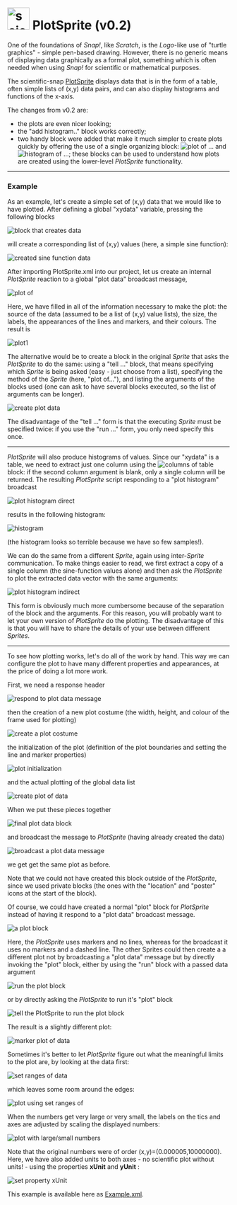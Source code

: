 # <img alt="scientific-snap-icon" src="../images/einstein_snap.png" width="50"/> PlotSprite (v0.2)

One of the foundations of *Snap!*, like *Scratch*, is the *Logo*-like use of "turtle graphics" - simple pen-based drawing.  However, there is no generic means of displaying data graphically as a formal plot, something which is often needed when using *Snap!* for scientific or mathematical purposes.

The scientific-snap [PlotSprite](./PlotSprite.xml) displays data that is in the form of a table, often simple lists of (x,y) data pairs, and can also display histograms and functions of the x-axis.

The changes from v0.2 are:
- the plots are even nicer looking;
- the "add histogram.." block works correctly;
- two handy block were added that make it much simpler to create plots quickly by offering the use of a single organizing block: ![plot of ...](./images/plot_of.png) and ![histogram of ...](./images/histogram_of.png); these blocks can be used to understand how plots are created using the lower-level *PlotSprite* functionality.


---

### Example

As an example, let's create a simple set of (x,y) data that we would like to have plotted. After defining a global "xydata" variable, pressing the following blocks

![block that creates data](./images/create_data.png)

will create a corresponding list of (x,y) values (here, a simple sine function):

![created sine function data](./images/created_data.png)

After importing PlotSprite.xml into our project, let us create an internal *PlotSprite* reaction to a global "plot data" broadcast message, 

![plot of](./images/plot_of.png)

Here, we have filled in all of the information necessary to make the plot: the source of the data (assumed to be a list of (x,y) value lists), the size, the labels, the appearances of the lines and markers, and their colours.  The result is

![plot1](./images/plot1.png)

The alternative would be to create a block in the original *Sprite* that asks the *PlotSprite* to do the same: using a "tell ..."  block, that means specifying which *Sprite* is being asked (easy - just choose from a list), specifying the method of the *Sprite* (here, "plot of..."), and listing the arguments of the blocks used (one can ask to have several blocks executed, so the list of arguments can be longer).

![create plot data](./images/create_plot_data.png)

The disadvantage of the "tell ..." form is that the executing *Sprite* must be specified twice: if you use the "run ..." form, you only need specify this once.

---

*PlotSprite* will also produce histograms of values.  Since our "xydata" is a table, we need to extract just one column using the ![columns of table](./images/columns_of_table.png) block: if the second column argument is blank, only a single column will be returned.  The resulting *PlotSprite* script responding to a "plot histogram" broadcast

![plot histogram direct](./images/plot_histogram_direct.png)

results in the following histogram:

![histogram](./images/histogram.png)

(the histogram looks so terrible because we have so few samples!).

We can do the same from a different *Sprite*, again using inter-*Sprite* communication.  To make things easier to read, we first extract a copy of a single column (the sine-function values alone) and then ask the *PlotSprite* to plot the extracted data vector with the same arguments:

![plot histogram indirect](./images/plot_histogram_indirect.png)

This form is obviously much more cumbersome because of the separation of the block and the arguments. For this reason, you will probably want to let your own version of *PlotSprite* do the plotting.  The disadvantage of this is that you will have to share the details of your use between different *Sprites*.



---

To see how plotting works, let's do all of the work by hand.  This way we can configure the plot to have many different properties and appearances, at the price of doing a lot more work.

First, we need a response header

![respond to plot data message](./images/when_I_receive_plot_data.png)

then the creation of a new plot costume (the width, height, and colour of the frame used for plotting)

![create a plot costume](./images/new_costume.png)

the initialization of the plot (definition of the plot boundaries and setting the line and marker properties)

![plot initialization](./images/plot_properties.png)

and the actual plotting of the global data list

![create plot of data](./images/create_plot.png)

When we put these pieces together

![final plot data block](./images/plot_data_block.png)

and broadcast the message to *PlotSprite* (having already created the data)

![broadcast a plot data message](./images/broadcast_plot_data.png)

we get get the same plot as before.

Note that we could not have created this block outside of the *PlotSprite*, since we used private blocks (the ones with the "location" and "poster" icons at the start of the block).

Of course, we could have created a normal "plot" block for *PlotSprite* instead of having it respond to a "plot data" broadcast message.

![a plot block](./images/plot_block.png)

Here, the *PlotSprite* uses markers and no lines, whereas for the broadcast it uses no markers and a dashed line.  The other Sprites could then create a a different plot not by broadcasting a "plot data" message but by directly invoking the "plot" block, either by using the "run" block with a passed data argument

![run the plot block](./images/run_plot.png)

or by directly asking the *PlotSprite* to run it's "plot" block

![tell the PlotSprite to run the plot block](./images/tell_run_plot.png)

The result is a slightly different plot:

![marker plot of data](./images/plot2.png)

Sometimes it's better to let *PlotSprite* figure out what the meaningful limits to the plot are, by looking at the data first:

![set ranges of data](./images/set_ranges_of.png)

which leaves some room around the edges:

![plot using set ranges of](./images/plot3.png)

When the numbers get very large or very small, the labels on the tics and axes are adjusted by scaling the displayed numbers:

![plot with large/small numbers](./images/plot4.png)

Note that the original numbers were of order (x,y)=(0.000005,10000000).
Here, we have also added units to both axes - no scientific plot without units! - using the properties **xUnit** and **yUnit** :

![set property xUnit](./images/set_property_xUnit.png)

This example is available here as [Example.xml](./Example.xml).

